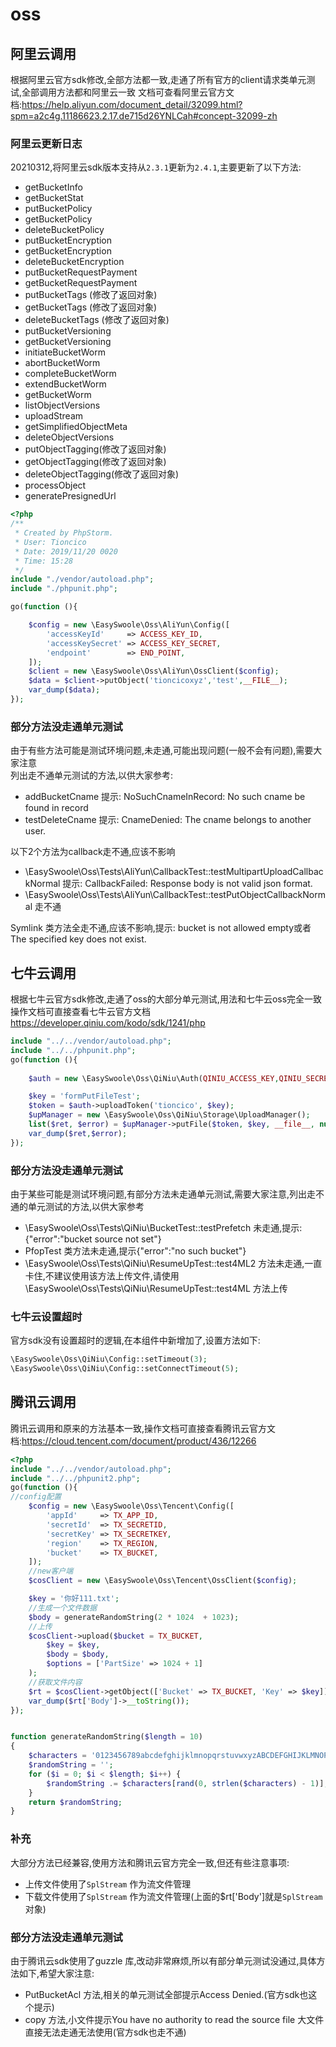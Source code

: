 # oss

## 阿里云调用
根据阿里云官方sdk修改,全部方法都一致,走通了所有官方的client请求类单元测试,全部调用方法都和阿里云一致
文档可查看阿里云官方文档:https://help.aliyun.com/document_detail/32099.html?spm=a2c4g.11186623.2.17.de715d26YNLCah#concept-32099-zh

### 阿里云更新日志
20210312,将阿里云sdk版本支持从`2.3.1`更新为`2.4.1`,主要更新了以下方法:
- getBucketInfo
- getBucketStat
- putBucketPolicy
- getBucketPolicy
- deleteBucketPolicy
- putBucketEncryption
- getBucketEncryption
- deleteBucketEncryption
- putBucketRequestPayment
- getBucketRequestPayment
- putBucketTags  (修改了返回对象)
- getBucketTags  (修改了返回对象)
- deleteBucketTags  (修改了返回对象)
- putBucketVersioning
- getBucketVersioning
- initiateBucketWorm
- abortBucketWorm
- completeBucketWorm
- extendBucketWorm
- getBucketWorm
- listObjectVersions
- uploadStream
- getSimplifiedObjectMeta
- deleteObjectVersions
- putObjectTagging(修改了返回对象)
- getObjectTagging(修改了返回对象)
- deleteObjectTagging(修改了返回对象)
- processObject
- generatePresignedUrl

```php
<?php
/**
 * Created by PhpStorm.
 * User: Tioncico
 * Date: 2019/11/20 0020
 * Time: 15:28
 */
include "./vendor/autoload.php";
include "./phpunit.php";

go(function (){

    $config = new \EasySwoole\Oss\AliYun\Config([
        'accessKeyId'     => ACCESS_KEY_ID,
        'accessKeySecret' => ACCESS_KEY_SECRET,
        'endpoint'        => END_POINT,
    ]);
    $client = new \EasySwoole\Oss\AliYun\OssClient($config);
    $data = $client->putObject('tioncicoxyz','test',__FILE__);
    var_dump($data);
});
```
### 部分方法没走通单元测试
由于有些方法可能是测试环境问题,未走通,可能出现问题(一般不会有问题),需要大家注意  
列出走不通单元测试的方法,以供大家参考:
- addBucketCname 提示: NoSuchCnameInRecord: No such cname be found in record
- testDeleteCname 提示: CnameDenied: The cname belongs to another user.

以下2个方法为callback走不通,应该不影响
- \EasySwoole\Oss\Tests\AliYun\CallbackTest::testMultipartUploadCallbackNormal 提示: CallbackFailed: Response body is not valid json format.
- \EasySwoole\Oss\Tests\AliYun\CallbackTest::testPutObjectCallbackNormal 走不通 

Symlink 类方法全走不通,应该不影响,提示: bucket is not allowed empty或者The specified key does not exist.


## 七牛云调用
根据七牛云官方sdk修改,走通了oss的大部分单元测试,用法和七牛云oss完全一致
操作文档可直接查看七牛云官方文档 https://developer.qiniu.com/kodo/sdk/1241/php

```php
include "../../vendor/autoload.php";
include "../../phpunit.php";
go(function (){
    
    $auth = new \EasySwoole\Oss\QiNiu\Auth(QINIU_ACCESS_KEY,QINIU_SECRET_KEY);

    $key = 'formPutFileTest';
    $token = $auth->uploadToken('tioncico', $key);
    $upManager = new \EasySwoole\Oss\QiNiu\Storage\UploadManager();
    list($ret, $error) = $upManager->putFile($token, $key, __file__, null, 'text/plain', null);
    var_dump($ret,$error);
});
```
### 部分方法没走通单元测试
由于某些可能是测试环境问题,有部分方法未走通单元测试,需要大家注意,列出走不通的单元测试的方法,以供大家参考
- \EasySwoole\Oss\Tests\QiNiu\BucketTest::testPrefetch 未走通,提示:{"error":"bucket source not set"}
- PfopTest 类方法未走通,提示{"error":"no such bucket"} 
- \EasySwoole\Oss\Tests\QiNiu\ResumeUpTest::test4ML2 方法未走通,一直卡住,不建议使用该方法上传文件,请使用 \EasySwoole\Oss\Tests\QiNiu\ResumeUpTest::test4ML  方法上传

### 七牛云设置超时
官方sdk没有设置超时的逻辑,在本组件中新增加了,设置方法如下:
```php
\EasySwoole\Oss\QiNiu\Config::setTimeout(3);
\EasySwoole\Oss\QiNiu\Config::setConnectTimeout(5);
```


## 腾讯云调用
腾讯云调用和原来的方法基本一致,操作文档可直接查看腾讯云官方文档:https://cloud.tencent.com/document/product/436/12266
```php
<?php
include "../../vendor/autoload.php";
include "../../phpunit2.php";
go(function (){
//config配置
    $config = new \EasySwoole\Oss\Tencent\Config([
        'appId'     => TX_APP_ID,
        'secretId'  => TX_SECRETID,
        'secretKey' => TX_SECRETKEY,
        'region'    => TX_REGION,
        'bucket'    => TX_BUCKET,
    ]);
    //new客户端
    $cosClient = new \EasySwoole\Oss\Tencent\OssClient($config);

    $key = '你好111.txt';
    //生成一个文件数据
    $body = generateRandomString(2 * 1024  + 1023);
    //上传
    $cosClient->upload($bucket = TX_BUCKET,
        $key = $key,
        $body = $body,
        $options = ['PartSize' => 1024 + 1]
    );
    //获取文件内容
    $rt = $cosClient->getObject(['Bucket' => TX_BUCKET, 'Key' => $key]);
    var_dump($rt['Body']->__toString());
});


function generateRandomString($length = 10)
{
    $characters = '0123456789abcdefghijklmnopqrstuvwxyzABCDEFGHIJKLMNOPQRSTUVWXYZ';
    $randomString = '';
    for ($i = 0; $i < $length; $i++) {
        $randomString .= $characters[rand(0, strlen($characters) - 1)];
    }
    return $randomString;
}
```

### 补充
大部分方法已经兼容,使用方法和腾讯云官方完全一致,但还有些注意事项:
- 上传文件使用了`SplStream` 作为流文件管理
- 下载文件使用了`SplStream` 作为流文件管理(上面的$rt['Body']就是`SplStream`对象)

### 部分方法没走通单元测试
由于腾讯云sdk使用了guzzle 库,改动非常麻烦,所以有部分单元测试没通过,具体方法如下,希望大家注意:
- PutBucketAcl 方法,相关的单元测试全部提示Access Denied.(官方sdk也这个提示)
- copy 方法,小文件提示You have no authority to read the source file  大文件直接无法走通无法使用(官方sdk也走不通)

